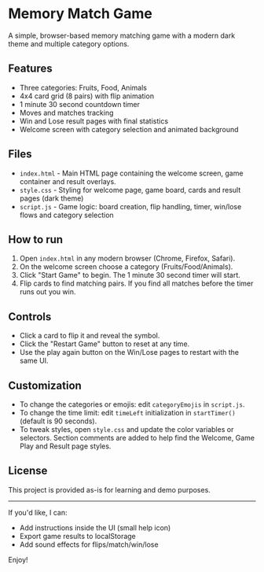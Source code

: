 # Memory Match Game

A simple, browser-based memory matching game with a modern dark theme and multiple category options.

## Features

- Three categories: Fruits, Food, Animals
- 4x4 card grid (8 pairs) with flip animation
- 1 minute 30 second countdown timer
- Moves and matches tracking
- Win and Lose result pages with final statistics
- Welcome screen with category selection and animated background

## Files

- `index.html` - Main HTML page containing the welcome screen, game container and result overlays.
- `style.css` - Styling for welcome page, game board, cards and result pages (dark theme)
- `script.js` - Game logic: board creation, flip handling, timer, win/lose flows and category selection

## How to run

1. Open `index.html` in any modern browser (Chrome, Firefox, Safari).
2. On the welcome screen choose a category (Fruits/Food/Animals).
3. Click "Start Game" to begin. The 1 minute 30 second timer will start.
4. Flip cards to find matching pairs. If you find all matches before the timer runs out you win.

## Controls

- Click a card to flip it and reveal the symbol.
- Click the "Restart Game" button to reset at any time.
- Use the play again button on the Win/Lose pages to restart with the same UI.

## Customization

- To change the categories or emojis: edit `categoryEmojis` in `script.js`.
- To change the time limit: edit `timeLeft` initialization in `startTimer()` (default is 90 seconds).
- To tweak styles, open `style.css` and update the color variables or selectors. Section comments are added to help find the Welcome, Game Play and Result page styles.

## License

This project is provided as-is for learning and demo purposes.

---

If you'd like, I can:
- Add instructions inside the UI (small help icon)
- Export game results to localStorage
- Add sound effects for flips/match/win/lose

Enjoy!
